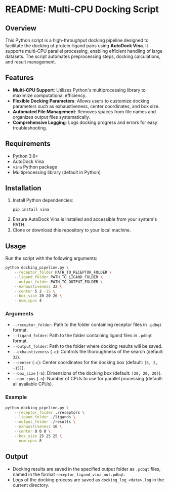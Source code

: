 # README: Multi-CPU Docking Script

## Overview
This Python script is a high-throughput docking pipeline designed to facilitate the docking of protein-ligand pairs using **AutoDock Vina**. It supports multi-CPU parallel processing, enabling efficient handling of large datasets. The script automates preprocessing steps, docking calculations, and result management.

## Features
- **Multi-CPU Support**: Utilizes Python's multiprocessing library to maximize computational efficiency.
- **Flexible Docking Parameters**: Allows users to customize docking parameters such as exhaustiveness, center coordinates, and box size.
- **Automated File Management**: Removes spaces from file names and organizes output files systematically.
- **Comprehensive Logging**: Logs docking progress and errors for easy troubleshooting.

## Requirements
- Python 3.6+
- AutoDock Vina
- `vina` Python package
- Multiprocessing library (default in Python)

## Installation
1. Install Python dependencies:
   ```bash
   pip install vina
   ```
2. Ensure AutoDock Vina is installed and accessible from your system's PATH.
3. Clone or download this repository to your local machine.

## Usage
Run the script with the following arguments:

```bash
python docking_pipeline.py \
    --receptor_folder PATH_TO_RECEPTOR_FOLDER \
    --ligand_folder PATH_TO_LIGAND_FOLDER \
    --output_folder PATH_TO_OUTPUT_FOLDER \
    --exhaustiveness 32 \
    --center 5 2 -15 \
    --box_size 20 20 20 \
    --num_cpus 4
```

### Arguments
- `--receptor_folder`: Path to the folder containing receptor files in `.pdbqt` format.
- `--ligand_folder`: Path to the folder containing ligand files in `.pdbqt` format.
- `--output_folder`: Path to the folder where docking results will be saved.
- `--exhaustiveness` (`-e`): Controls the thoroughness of the search (default: `32`).
- `--center` (`-c`): Center coordinates for the docking box (default: `[5, 2, -15]`).
- `--box_size` (`-b`): Dimensions of the docking box (default: `[20, 20, 20]`).
- `--num_cpus` (`-n`): Number of CPUs to use for parallel processing (default: all available CPUs).

### Example
```bash
python docking_pipeline.py \
    --receptor_folder ./receptors \
    --ligand_folder ./ligands \
    --output_folder ./results \
    --exhaustiveness 16 \
    --center 0 0 0 \
    --box_size 25 25 25 \
    --num_cpus 8
```

## Output
- Docking results are saved in the specified output folder as `.pdbqt` files, named in the format `receptor_ligand_vina_out.pdbqt`.
- Logs of the docking process are saved as `docking_log_<date>.log` in the current directory.



